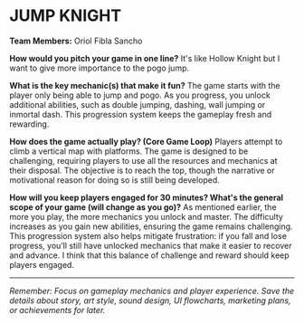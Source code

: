 # JUMP KNIGHT
**Team Members:** Oriol Fibla Sancho

**How would you pitch your game in one line?**
It's like Hollow Knight but I want to give more importance to the pogo jump.

**What is the key mechanic(s) that make it fun?**
The game starts with the player only being able to jump and pogo. As you progress, you unlock additional abilities, 
such as double jumping, dashing, wall jumping or inmortal dash. This progression system keeps the gameplay fresh and rewarding.

**How does the game actually play? (Core Game Loop)**
Players attempt to climb a vertical map with platforms. The game is designed to be challenging, requiring players to use all the 
resources and mechanics at their disposal. The objective is to reach the top, though the narrative or motivational reason for doing so is still being developed.

**How will you keep players engaged for 30 minutes? What's the general scope of your game (will change as you go)?**
As mentioned earlier, the more you play, the more mechanics you unlock and master. The difficulty increases as you gain new abilities, 
ensuring the game remains challenging. This progression system also helps mitigate frustration: if you fall and lose progress, 
you’ll still have unlocked mechanics that make it easier to recover and advance. I think that this balance of challenge and reward should keep players engaged.

---
*Remember: Focus on gameplay mechanics and player experience. Save the details about story, art style, sound design, UI flowcharts, marketing plans, or achievements for later.*
